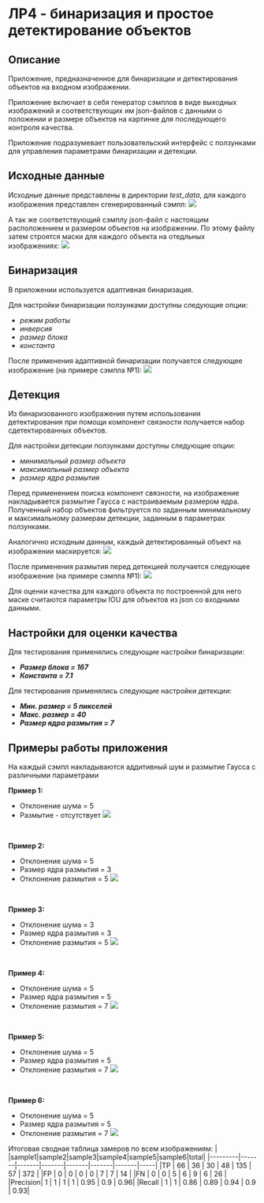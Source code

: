 # ЛР4 - бинаризация и простое детектирование объектов

## Описание
Приложение, предназначенное для бинаризации и детектирования объектов на входном изображении.

Приложение включает в себя генератор сэмплов в виде выходных изображений и соответствующих им json-файлов с данными о положении и размере объектов на картинке для последующего контроля качества.

Приложение подразумевает пользовательский интерфейс с ползунками для управления параметрами бинаризации и детекции.

## Исходные данные
Исходные данные представлены в директории *test_data*, для каждого изображения представлен сгенерированный сэмпл: 
    ![](./test_data/lab04_0_s.png)

А так же соответствующий сэмплу json-файл с настоящим расположением и размером объектов на изображении. По этому файлу затем строятся маски для каждого объекта на отедльных изображениях:
    ![](../../assets/lab04/lab04_0_s_one_mask.png)

## Бинаризация
В приложении используется адаптивная бинаризация.

Для настройки бинаризации ползунками доступны следующие опции:
- *режим работы*
- *инверсия*
- *размер блока*
- *константа*

После применения адаптивной бинаризации получается следующее изображение (на примере сэмпла №1):
    ![](../../assets/lab04/lab04_0_bin.png)

## Детекция
Из бинаризованного изображения путем использования детектирования при помощи компонент связности получается набор сдетектированных объектов.

Для настройки детекции ползунками доступны следующие опции:
- *минимальный размер объекта*
- *максимальный размер объекта*
- *размер ядра размытия*

Перед применением поиска компонент связности, на изображение накладывается размытие Гаусса с настраиваемым размером ядра.
Полученный набор объектов фильтруется по заданным минимальному и максимальному размерам детекции, заданным в параметрах ползунками.

Аналогично исходным данным, каждый детектированный объект на изображении маскируется: 
    ![](../../assets/lab04/lab04_0_one_mask.png)

После применения размытия перед детекцией получается следующее изображение (на примере сэмпла №1):
    ![](../../assets/lab04/lab04_0_bin_blur.png)

Для оценки качества для каждого объекта по построенной для него маске считаются параметры IOU для объектов из json со входными данными.

## Настройки для оценки качества
Для тестирования применялись следующие настройки бинаризации:
- ***Размер блока = 167***
- ***Константа = 7.1***

Для тестирования применялись следующие настройки детекции:
- ***Мин. размер = 5 пикселей***
- ***Макс. размер = 40***
- ***Размер ядра размытия = 7***

## Примеры работы приложения
На каждый сэмпл накладываются аддитивный шум и размытие Гаусса с различными параметрами

**Пример 1:**
- Отклонение шума = 5
- Размытие - отсутствует
    ![](../../assets/lab04/lab04_0.png)
    <!-- - TP = 66
    - FP = 0
    - FN = 0 -->
<br />

**Пример 2:**
- Отклонение шума = 5
- Размер ядра размытия = 3
- Отклонение размытия = 5
    ![](../../assets/lab04/lab04_1.png)
    <!-- - TP = 36
    - FP = 0
    - FN = 0 -->
<br />

**Пример 3:**
- Отклонение шума = 3
- Размер ядра размытия = 3
- Отклонение размытия = 5
    ![](../../assets/lab04/lab04_2.png)
    <!-- - TP = 30
    - FP = 0
    - FN = 5 -->
<br />

**Пример 4:**
- Отклонение шума = 5
- Размер ядра размытия = 5
- Отклонение размытия = 7
    ![](../../assets/lab04/lab04_3.png)
    <!-- - TP = 48
    - FP = 0
    - FN = 6 -->
<br />

**Пример 5:**
- Отклонение шума = 5
- Размер ядра размытия = 5
- Отклонение размытия = 7
    ![](../../assets/lab04/lab04_4.png)
    <!-- - TP = 135
    - FP = 7
    - FN = 9 -->
<br />

**Пример 6:**
- Отклонение шума = 5
- Размер ядра размытия = 5
- Отклонение размытия = 7
    ![](../../assets/lab04/lab04_5.png)
    <!-- - TP = 57
    - FP = 7
    - FN = 6 -->

Итоговая сводная таблица замеров по всем изображениям:
|         |sample1|sample2|sample3|sample4|sample5|sample6|total|
|---------|-------|-------|-------|-------|-------|-------|-----|
|TP       |   66  |   36  |   30  |   48  |   135 |   57  | 372 |
|FP       |   0   |    0  |   0   |   0   |   7   |   7   | 14  |
|FN       |   0   |    0  |   5   |   6   |   9   |   6   | 26  |
|Precision|   1   |   1   |   1   |   1   |  0.95 |  0.9  | 0.96|
|Recall   |   1   |   1   | 0.86  |  0.89 |  0.94 |  0.9  | 0.93|
